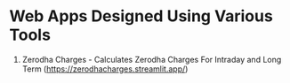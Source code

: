 # Web Apps Designed Using Various Tools

1. Zerodha Charges - Calculates Zerodha Charges For Intraday and Long Term (https://zerodhacharges.streamlit.app/)
